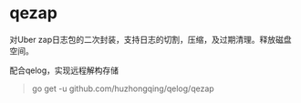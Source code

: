 # qezap
对Uber zap日志包的二次封装，支持日志的切割，压缩，及过期清理。释放磁盘空间。

配合qelog，实现远程解构存储

> go get -u github.com/huzhongqing/qelog/qezap